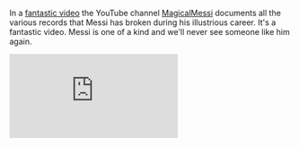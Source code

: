 In a [fantastic video](https://www.youtube.com/watch?v=lyJkGP4p01s) the YouTube channel [MagicalMessi](https://www.youtube.com/channel/UCsObGXVUdSh-bHT7CdVXrrw) documents all the various records that Messi has broken during his illustrious career. It's a fantastic video. Messi is one of a kind and we'll never see someone like him again.

<div class='embed-container'>
  <iframe src='https://www.youtube.com/embed/lyJkGP4p01s' frameborder='0' allowfullscreen></iframe>
</div>
